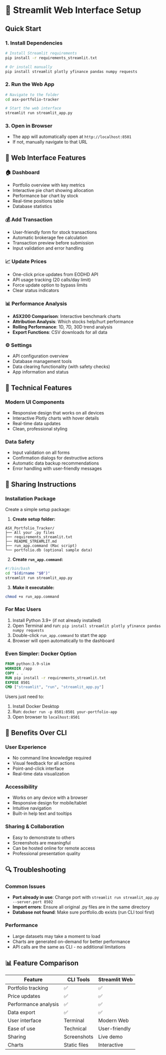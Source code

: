 # 🚀 Streamlit Web Interface Setup

## Quick Start

### 1. Install Dependencies
```bash
# Install Streamlit requirements
pip install -r requirements_streamlit.txt

# Or install manually
pip install streamlit plotly yfinance pandas numpy requests
```

### 2. Run the Web App
```bash
# Navigate to the folder
cd asx-portfolio-tracker

# Start the web interface
streamlit run streamlit_app.py
```

### 3. Open in Browser
- The app will automatically open at `http://localhost:8501`
- If not, manually navigate to that URL

## 📱 Web Interface Features

### 🏠 **Dashboard**
- Portfolio overview with key metrics
- Interactive pie chart showing allocation
- Performance bar chart by stock
- Real-time positions table
- Database statistics

### 💰 **Add Transaction**
- User-friendly form for stock transactions
- Automatic brokerage fee calculation
- Transaction preview before submission
- Input validation and error handling

### 📈 **Update Prices**
- One-click price updates from EODHD API
- API usage tracking (20 calls/day limit)
- Force update option to bypass limits
- Clear status indicators

### 📊 **Performance Analysis**
- **ASX200 Comparison**: Interactive benchmark charts
- **Attribution Analysis**: Which stocks help/hurt performance
- **Rolling Performance**: 1D, 7D, 30D trend analysis
- **Export Functions**: CSV downloads for all data

### ⚙️ **Settings**
- API configuration overview
- Database management tools
- Data clearing functionality (with safety checks)
- App information and status

## 🔧 Technical Features


### **Modern UI Components**
- Responsive design that works on all devices
- Interactive Plotly charts with hover details
- Real-time data updates
- Clean, professional styling

### **Data Safety**
- Input validation on all forms
- Confirmation dialogs for destructive actions
- Automatic data backup recommendations
- Error handling with user-friendly messages

## 🍎 Sharing Instructions

### **Installation Package**
Create a simple setup package:

1. **Create setup folder:**
```
ASX_Portfolio_Tracker/
├── All your .py files
├── requirements_streamlit.txt
├── README_STREAMLIT.md
├── run_app.command (Mac script)
└── portfolio.db (optional sample data)
```

2. **Create `run_app.command`:**
```bash
#!/bin/bash
cd "$(dirname "$0")"
streamlit run streamlit_app.py
```

3. **Make it executable:**
```bash
chmod +x run_app.command
```

### **For Mac Users**
1. Install Python 3.9+ (if not already installed)
2. Open Terminal and run: `pip install streamlit plotly yfinance pandas numpy requests`
3. Double-click `run_app.command` to start the app
4. Browser will open automatically to the dashboard

### **Even Simpler: Docker Option**
```dockerfile
FROM python:3.9-slim
WORKDIR /app
COPY . .
RUN pip install -r requirements_streamlit.txt
EXPOSE 8501
CMD ["streamlit", "run", "streamlit_app.py"]
```

Users just need to:
1. Install Docker Desktop
2. Run: `docker run -p 8501:8501 your-portfolio-app`
3. Open browser to `localhost:8501`

## 🎯 Benefits Over CLI

### **User Experience**
- No command line knowledge required
- Visual feedback for all actions
- Point-and-click interface
- Real-time data visualization

### **Accessibility**
- Works on any device with a browser
- Responsive design for mobile/tablet
- Intuitive navigation
- Built-in help text and tooltips

### **Sharing & Collaboration**
- Easy to demonstrate to others
- Screenshots are meaningful
- Can be hosted online for remote access
- Professional presentation quality

## 🔍 Troubleshooting

### **Common Issues**
- **Port already in use**: Change port with `streamlit run streamlit_app.py --server.port 8502`
- **Import errors**: Ensure all original .py files are in the same directory
- **Database not found**: Make sure portfolio.db exists (run CLI tool first)

### **Performance**
- Large datasets may take a moment to load
- Charts are generated on-demand for better performance
- API calls are the same as CLI - no additional limitations

## 📊 Feature Comparison

| Feature | CLI Tools | Streamlit Web |
|---------|-----------|---------------|
| Portfolio tracking | ✅ | ✅ |
| Price updates | ✅ | ✅ |
| Performance analysis | ✅ | ✅ |
| Data export | ✅ | ✅ |
| User interface | Terminal | Modern Web |
| Ease of use | Technical | User-friendly |
| Sharing | Screenshots | Live demo |
| Charts | Static files | Interactive |

